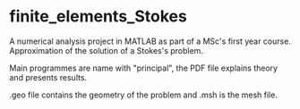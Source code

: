 # finite_elements_Stokes
A numerical analysis project in MATLAB as part of a MSc's first year course. Approximation of the solution of a Stokes's problem.

Main programmes are name with "principal", the PDF file explains theory and presents results.

.geo file contains the geometry of the problem and .msh is the mesh file.
